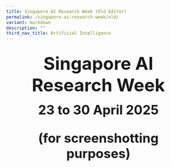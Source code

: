 ```yaml
---
title: Singapore AI Research Week (Old Editor)
permalink: /singapore-ai-research-week/old/
variant: markdown
description: ""
third_nav_title: Artificial Intelligence
---
```

## <div style="font-size:48px;"><b><center>Singapore AI Research Week</center></b></div><b>

<div style="font-size:35px;"><b><center>23 to 30 April 2025


<p>
</p><p>
	
(for screenshotting purposes)</p></center></b></div></b>